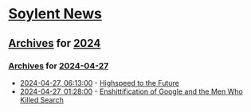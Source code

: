 # [Soylent News](../../../README.md)

## [Archives](../../index.md) for [2024](../index.md)

### [Archives](../../index.md) for [2024-04-27](index.md)

* [2024-04-27, 06:13:00](https://soylentnews.org/article.pl?sid=24/04/25/1517248&from=rss) - [Highspeed to the Future](https://soylentnews.org/article.pl?sid=24/04/25/1517248&from=rss)
* [2024-04-27, 01:28:00](https://soylentnews.org/article.pl?sid=24/04/25/1512244&from=rss) - [Enshittification of Google and the Men Who Killed Search](https://soylentnews.org/article.pl?sid=24/04/25/1512244&from=rss)
